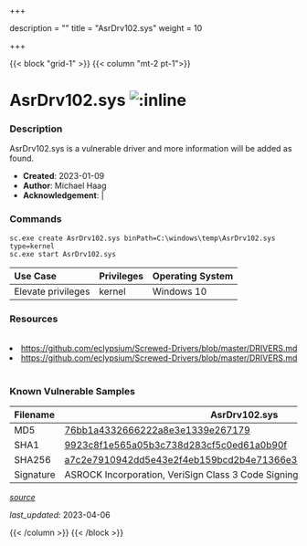 +++

description = ""
title = "AsrDrv102.sys"
weight = 10

+++


{{< block "grid-1" >}}
{{< column "mt-2 pt-1">}}


# AsrDrv102.sys ![:inline](/images/twitter_verified.png) 


### Description

AsrDrv102.sys is a vulnerable driver and more information will be added as found.

- **Created**: 2023-01-09
- **Author**: Michael Haag
- **Acknowledgement**:  | [](https://twitter.com/)

### Commands

```
sc.exe create AsrDrv102.sys binPath=C:\windows\temp\AsrDrv102.sys type=kernel
sc.exe start AsrDrv102.sys
```

| Use Case | Privileges | Operating System | 
|:---- | ---- | ---- |
| Elevate privileges | kernel | Windows 10 |

### Resources
<br>
<li><a href=" https://github.com/eclypsium/Screwed-Drivers/blob/master/DRIVERS.md"> https://github.com/eclypsium/Screwed-Drivers/blob/master/DRIVERS.md</a></li>
<li><a href="https://github.com/eclypsium/Screwed-Drivers/blob/master/DRIVERS.md">https://github.com/eclypsium/Screwed-Drivers/blob/master/DRIVERS.md</a></li>
<br>

### Known Vulnerable Samples

| Filename | AsrDrv102.sys |
|:---- | ---- | 
| MD5 | <a href="https://www.virustotal.com/gui/file/76bb1a4332666222a8e3e1339e267179">76bb1a4332666222a8e3e1339e267179</a> |
| SHA1 | <a href="https://www.virustotal.com/gui/file/9923c8f1e565a05b3c738d283cf5c0ed61a0b90f">9923c8f1e565a05b3c738d283cf5c0ed61a0b90f</a> |
| SHA256 | <a href="https://www.virustotal.com/gui/file/a7c2e7910942dd5e43e2f4eb159bcd2b4e71366e34a68109548b9fb12ac0f7cc">a7c2e7910942dd5e43e2f4eb159bcd2b4e71366e34a68109548b9fb12ac0f7cc</a> |
| Signature | ASROCK Incorporation, VeriSign Class 3 Code Signing 2010 CA, VeriSign   |


[*source*](https://github.com/magicsword-io/LOLDrivers/tree/main/yaml/asrdrv102.yaml)

*last_updated:* 2023-04-06








{{< /column >}}
{{< /block >}}
